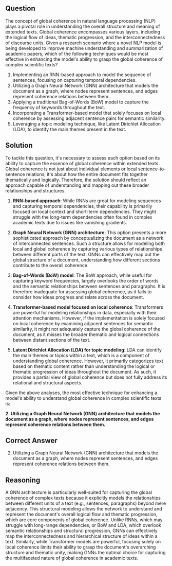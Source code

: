 ## Question

The concept of global coherence in natural language processing (NLP) plays a pivotal role in understanding the overall structure and meaning of extended texts. Global coherence encompasses various layers, including the logical flow of ideas, thematic progression, and the interconnectedness of discourse units. Given a research scenario where a novel NLP model is being developed to improve machine understanding and summarization of academic papers, which of the following techniques would be most effective in enhancing the model's ability to grasp the global coherence of complex scientific texts?

1. Implementing an RNN-based approach to model the sequence of sentences, focusing on capturing temporal dependencies.
2. Utilizing a Graph Neural Network (GNN) architecture that models the document as a graph, where nodes represent sentences, and edges represent coherence relations between them.
3. Applying a traditional Bag-of-Words (BoW) model to capture the frequency of keywords throughout the text.
4. Incorporating a Transformer-based model that solely focuses on local coherence by assessing adjacent sentence pairs for semantic similarity.
5. Leveraging a topic modeling technique, like Latent Dirichlet Allocation (LDA), to identify the main themes present in the text.

## Solution

To tackle this question, it's necessary to assess each option based on its ability to capture the essence of global coherence within extended texts. Global coherence is not just about individual elements or local sentence-to-sentence relations; it's about how the entire document fits together thematically and logically. Therefore, the solution should reflect an approach capable of understanding and mapping out these broader relationships and structures.

1. **RNN-based approach**: While RNNs are great for modeling sequences and capturing temporal dependencies, their capability is primarily focused on local context and short-term dependencies. They might struggle with the long-term dependencies often found in complex academic texts due to issues like vanishing gradients.

2. **Graph Neural Network (GNN) architecture**: This option presents a more sophisticated approach by conceptualizing the document as a network of interconnected sentences. Such a structure allows for modeling both local and global coherence by capturing various types of relationships between different parts of the text. GNNs can effectively map out the global structure of a document, understanding how different sections contribute to the overall coherence.

3. **Bag-of-Words (BoW) model**: The BoW approach, while useful for capturing keyword frequencies, largely overlooks the order of words and the semantic relationships between sentences and paragraphs. It is therefore inadequate for assessing global coherence, as it fails to consider how ideas progress and relate across the document.

4. **Transformer-based model focused on local coherence**: Transformers are powerful for modeling relationships in data, especially with their attention mechanisms. However, if the implementation is solely focused on local coherence by examining adjacent sentences for semantic similarity, it might not adequately capture the global coherence of the document, as it misses the broader thematic and logical connections between distant sections of the text.

5. **Latent Dirichlet Allocation (LDA) for topic modeling**: LDA can identify the main themes or topics within a text, which is a component of understanding global coherence. However, it primarily categorizes text based on thematic content rather than understanding the logical or thematic progression of ideas throughout the document. As such, it provides a partial view of global coherence but does not fully address its relational and structural aspects.

Given the above analyses, the most effective technique for enhancing a model's ability to understand global coherence in complex scientific texts is:

**2. Utilizing a Graph Neural Network (GNN) architecture that models the document as a graph, where nodes represent sentences, and edges represent coherence relations between them.**

## Correct Answer

2. Utilizing a Graph Neural Network (GNN) architecture that models the document as a graph, where nodes represent sentences, and edges represent coherence relations between them.

## Reasoning

A GNN architecture is particularly well-suited for capturing the global coherence of complex texts because it explicitly models the relationships between different units of a text (e.g., sentences, paragraphs) beyond mere adjacency. This structural modeling allows the network to understand and represent the document's overall logical flow and thematic progression, which are core components of global coherence. Unlike RNNs, which may struggle with long-range dependencies, or BoW and LDA, which overlook semantic relationships and structural progression, GNNs can effectively map the interconnectedness and hierarchical structure of ideas within a text. Similarly, while Transformer models are powerful, focusing solely on local coherence limits their ability to grasp the document's overarching structure and thematic unity, making GNNs the optimal choice for capturing the multifaceted nature of global coherence in academic texts.